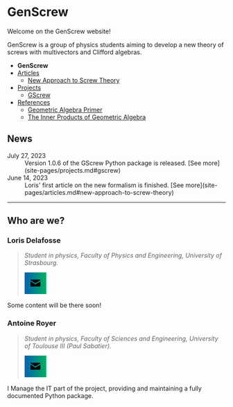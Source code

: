 # GenScrew

Welcome on the GenScrew website!

GenScrew is a group of physics students aiming to develop a new theory of screws with multivectors and Clifford algebras.

- **GenScrew**
- [Articles](site-pages/articles.md)
  - [New Approach to Screw Theory](site-pages/articles.md#new-approach-to-screw-theory)
- [Projects](site-pages/projects.md)
  - [GScrew](site-pages/projects.md#gscrew)
- [References](site-pages/references.md)
  - [Geometric Algebra Primer](site-pages/references.md#geometric-algebra-primer)
  - [The Inner Products of Geometric Algebra](site-pages/references.md#the-inner-products-of-geometric-algebra)

## News

<d1>
<dt>July 27, 2023</dt>
<dd>Version 1.0.6 of the GScrew Python package is released. [See more](site-pages/projects.md#gscrew)</dd>

<dt>June 14, 2023</dt>
<dd>Loris' first article on the new formalism is finished. [See more](site-pages/articles.md#new-approach-to-screw-theory)</dd>

</d1>

* * * 

## Who are we?

### Loris Delafosse
> *Student in physics, Faculty of Physics and Engineering, University of Strasbourg.*
> 
> [![Contact Loris Delafosse](icons/email_icon.jpg)](mailto:loris.delafosse@etu.unistra.fr)

Some content will be there soon!

### Antoine Royer
> *Student in physics, Faculty of Sciences and Engineering, University of Toulouse III (Paul Sabatier).*
> 
> [![Contact Antoine Royer](icons/email_icon.jpg)](mailto:antoine.royer@univ-tlse3.fr)

I Manage the IT part of the project, providing and maintaining a fully documented Python package.

